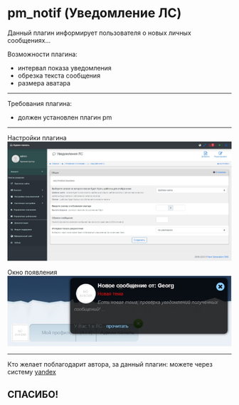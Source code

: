 # pm_notif (Уведомление ЛС)

Данный плагин информирует пользователя о новых личных сообщениях...

Возможности плагина:
- интервал показа уведомления
- обрезка текста сообщения
- размера аватара
-------------------
Требования плагина:
- должен установлен плагин pm

-------------------
Настройки плагина
![](https://github.com/KachalkinGeorg/pm_notif/blob/main/pm_notif.jpg?raw=true)

Окно появления
![](https://github.com/KachalkinGeorg/pm_notif/blob/main/Screenshot_1.jpg?raw=true)

-------------------
Кто желает поблагодарит автора, за данный плагин:
можете через систему [yandex](https://yoomoney.ru/to/4100116753512518)

СПАСИБО!
-------------------